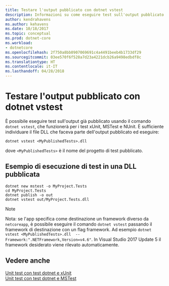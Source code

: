 ```yaml
---
title: Testare l'output pubblicato con dotnet vstest
description: Informazioni su come eseguire test sull'output pubblicato con il comando dotnet vstest.
author: kendrahavens
ms.author: kehavens
ms.date: 10/18/2017
ms.topic: conceptual
ms.prod: dotnet-core
ms.workload:
- dotnetcore
ms.openlocfilehash: 2f750a8bb0907069691c4a4491beeb4b1733df29
ms.sourcegitcommit: 03ee570f6f528a7d23a4221dcb26a9498edbdf8c
ms.translationtype: HT
ms.contentlocale: it-IT
ms.lasthandoff: 04/28/2018
---
```

# <a name="test-published-output-with-dotnet-vstest"></a>Testare l'output pubblicato con dotnet vstest

È possibile eseguire test sull'output già pubblicato usando il comando `dotnet vstest`, che funzionerà per i test xUnit, MSTest e NUnit. È sufficiente individuare il file DLL che faceva parte dell'output pubblicato ed eseguire:

```
dotnet vstest <MyPublishedTests>.dll
```

dove `<MyPublishedTests>` è il nome del progetto di test pubblicato.

## <a name="example-of-running-tests-on-a-published-dll"></a>Esempio di esecuzione di test in una DLL pubblicata

```
dotnet new mstest -o MyProject.Tests
cd MyProject.Tests
dotnet publish -o out
dotnet vstest out/MyProject.Tests.dll
```

> [!NOTE]
> Nota: se l'app specifica come destinazione un framework diverso da `netcoreapp`, è possibile eseguire il comando `dotnet vstest` passando il framework di destinazione con un flag framework. Ad esempio `dotnet vstest <MyPublishedTests>.dll  --Framework:".NETFramework,Version=v4.6"`. In Visual Studio 2017 Update 5 il framework desiderato viene rilevato automaticamente.

## <a name="see-also"></a>Vedere anche
 [Unit test con test dotnet e xUnit](unit-testing-with-dotnet-test.md)  
 [Unit test con test dotnet e MSTest](unit-testing-with-mstest.md)  
